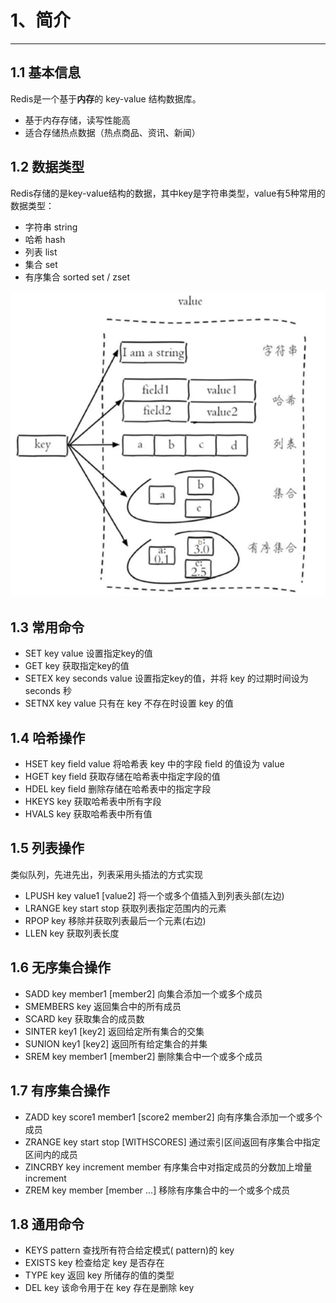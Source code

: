 # 1、简介

---

## 1.1 基本信息

Redis是一个基于**内存**的 key-value 结构数据库。

- 基于内存存储，读写性能高
- 适合存储热点数据（热点商品、资讯、新闻）

## 1.2 数据类型

Redis存储的是key-value结构的数据，其中key是字符串类型，value有5种常用的数据类型：

- 字符串 string
- 哈希 hash
- 列表 list
- 集合 set
- 有序集合 sorted set / zset

![image-20250408230245357](./assets/image-20250408230245357.png)

## 1.3 常用命令

- SET key value 设置指定key的值
- GET key 获取指定key的值
- SETEX key seconds value 设置指定key的值，并将 key 的过期时间设为 seconds 秒
- SETNX key value 只有在 key 不存在时设置 key 的值

## 1.4 哈希操作

- HSET key field value  将哈希表 key 中的字段 field 的值设为 value
- HGET key field  获取存储在哈希表中指定字段的值
- HDEL key field 删除存储在哈希表中的指定字段
- HKEYS key  获取哈希表中所有字段
- HVALS key  获取哈希表中所有值

## 1.5 列表操作

类似队列，先进先出，列表采用头插法的方式实现

- LPUSH key value1 [value2]  将一个或多个值插入到列表头部(左边)
- LRANGE key start stop  获取列表指定范围内的元素
- RPOP key  移除并获取列表最后一个元素(右边)
- LLEN key  获取列表长度

## 1.6 无序集合操作

- SADD key member1 [member2]  向集合添加一个或多个成员
- SMEMBERS key  返回集合中的所有成员
- SCARD key  获取集合的成员数
- SINTER key1 [key2]  返回给定所有集合的交集
- SUNION key1 [key2]  返回所有给定集合的并集
- SREM key member1 [member2]  删除集合中一个或多个成员

## 1.7 有序集合操作

- ZADD key score1 member1 [score2 member2]  向有序集合添加一个或多个成员
- ZRANGE key start stop [WITHSCORES]  通过索引区间返回有序集合中指定区间内的成员
- ZINCRBY key increment member  有序集合中对指定成员的分数加上增量 increment
- ZREM key member [member ...]  移除有序集合中的一个或多个成员

## 1.8 通用命令

- KEYS pattern  查找所有符合给定模式( pattern)的 key 
- EXISTS key  检查给定 key 是否存在
- TYPE key  返回 key 所储存的值的类型
- DEL key  该命令用于在 key 存在是删除 key